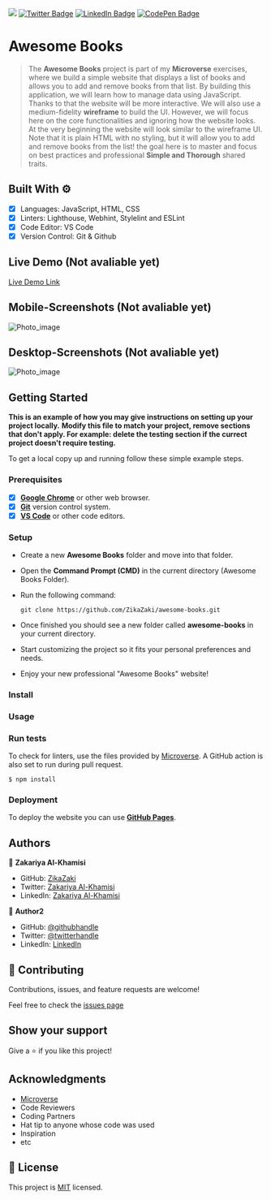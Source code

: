 ![](https://img.shields.io/badge/Microverse-blueviolet)
[![Twitter Badge](https://img.shields.io/badge/Twitter-Profile-informational?style=flat&logo=twitter&logoColor=white&color=1CA2F1)](https://twitter.com/ZikaZaki)
[![LinkedIn Badge](https://img.shields.io/badge/LinkedIn-Profile-informational?style=flat&logo=linkedin&logoColor=white&color=0D76A8)](https://www.linkedin.com/in/zakariyaalkhamisisap)
[![CodePen Badge](https://img.shields.io/badge/CodePen-Profile-informational?style=flat&logo=codepen&logoColor=white&color=black)](https://codepen.io/zikazaki)

# Awesome Books

> The **Awesome Books** project is part of my **Microverse** exercises, where we build a simple website that displays a list of books and allows you to add and remove books from that list. By building this application, we will learn how to manage data using JavaScript. Thanks to that the website will be more interactive. We will also use a medium-fidelity **wireframe** to build the UI. However, we will focus here on the core functionalities and ignoring how the website looks. At the very beginning the website will look similar to the wireframe UI. Note that it is plain HTML with no styling, but it will allow you to add and remove books from the list! the goal here is to master and focus on best practices and professional **Simple and Thorough** shared traits.


## Built With ⚙️

- [x] Languages:  JavaScript, HTML, CSS
- [x] Linters: Lighthouse, Webhint, Stylelint and ESLint
- [x] Code Editor: VS Code
- [x] Version Control: Git & Github
## Live Demo (Not avaliable yet)

[Live Demo Link](https://livedemo.com)

## Mobile-Screenshots (Not avaliable yet)

![Photo_image](/assets/img/mobile-screenshot.png)

## Desktop-Screenshots (Not avaliable yet)

![Photo_image](/assets/img/desktop-screenshot.png)

## Getting Started

**This is an example of how you may give instructions on setting up your project locally.**
**Modify this file to match your project, remove sections that don't apply. For example: delete the testing section if the currect project doesn't require testing.**


To get a local copy up and running follow these simple example steps.

### Prerequisites

- [x] **[Google Chrome](https://www.google.com/chrome/)** or other web browser.
- [x] **[Git](https://git-scm.com/downloads)** version control system.
- [x] **[VS Code](https://code.visualstudio.com/download)** or other code editors.

### Setup

- Create a new **Awesome Books** folder and move into that folder.
- Open the **Command Prompt (CMD)** in the current directory (Awesome Books Folder).
- Run the following command:

  ```
  git clone https://github.com/ZikaZaki/awesome-books.git
  ```

- Once finished you should see a new folder called **awesome-books** in your current directory.
- Start customizing the project so it fits your personal preferences and needs.
- Enjoy your new professional "Awesome Books" website!

### Install

### Usage

### Run tests

To check for linters, use the files provided by [Microverse](https://github.com/microverseinc/linters-config). A GitHub action is also set to run during pull request.

```
$ npm install
```

### Deployment

To deploy the website you can use **[GitHub Pages](https://docs.github.com/en/pages)**.

## Authors

👤 **Zakariya Al-Khamisi**

- GitHub: [ZikaZaki](https://github.com/ZikaZaki)
- Twitter: [Zakariya Al-Khamisi](https://twitter.com/ZakariyaKhamisi)
- LinkedIn: [Zakariya Al-Khamisi](https://www.linkedin.com/in/zakariyaalkhamisisap/)

👤 **Author2**

- GitHub: [@githubhandle](https://github.com/githubhandle)
- Twitter: [@twitterhandle](https://twitter.com/twitterhandle)
- LinkedIn: [LinkedIn](https://linkedin.com/in/linkedinhandle)

## 🤝 Contributing

Contributions, issues, and feature requests are welcome!

Feel free to check the [issues page](https://github.com/ZikaZaki/awesome-books/issues)

## Show your support

Give a ⭐️ if you like this project!

## Acknowledgments

- [Microverse](https://www.microverse.org/)
- Code Reviewers
- Coding Partners
- Hat tip to anyone whose code was used
- Inspiration
- etc

## 📝 License

This project is [MIT](./LICENSE) licensed.
